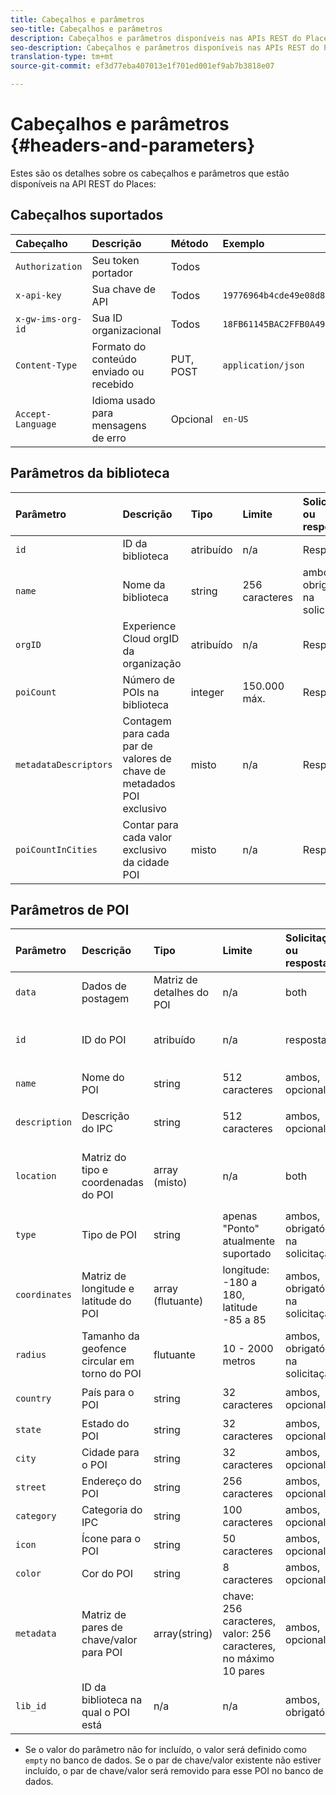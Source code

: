 ```yaml
---
title: Cabeçalhos e parâmetros
seo-title: Cabeçalhos e parâmetros
description: Cabeçalhos e parâmetros disponíveis nas APIs REST do Places.
seo-description: Cabeçalhos e parâmetros disponíveis nas APIs REST do Places.
translation-type: tm+mt
source-git-commit: ef3d77eba407013e1f701ed001ef9ab7b3818e07

---
```



# Cabeçalhos e parâmetros {#headers-and-parameters}

Estes são os detalhes sobre os cabeçalhos e parâmetros que estão disponíveis na API REST do Places:

## Cabeçalhos suportados

| Cabeçalho | Descrição | Método | Exemplo |
| :--- | :--- | :--- | :--- |
| `Authorization` | Seu token portador | Todos |  |
| `x-api-key` | Sua chave de API | Todos | `19776964b4cde49e08d8f62e5824f777b` |
| `x-gw-ims-org-id` | Sua ID organizacional | Todos | `18FB61145BAC2FFB0A494777@AdobeOrg` |
| `Content-Type` | Formato do conteúdo enviado ou recebido | PUT, POST | `application/json` |
| `Accept-Language` | Idioma usado para mensagens de erro | Opcional | `en-US` |

## Parâmetros da biblioteca

| Parâmetro | Descrição | Tipo | Limite | Solicitação ou resposta | Exemplo |
| :--- | :--- | :--- | :--- | :--- | :--- |
| `id` | ID da biblioteca | atribuído | n/a | Resposta | `"id": "b2488788-2d2a-462b-b1a2-305272777dda"` |
| `name` | Nome da biblioteca | string | 256 caracteres | ambos, obrigatório na solicitação | `"name": "Amazing Places"` |
| `orgID` | Experience Cloud orgID da organização | atribuído | n/a | Resposta | `"orgID": "777F20F55BACA09E0A495D8F@AdobeOrg"` |
| `poiCount` | Número de POIs na biblioteca | integer | 150.000 máx. | Resposta | `"poiCount": 25149` |
| `metadataDescriptors` | Contagem para cada par de valores de chave de metadados POI exclusivo | misto | n/a | Resposta |  |
| `poiCountInCities` | Contar para cada valor exclusivo da cidade POI | misto | n/a | Resposta |  |

## Parâmetros de POI

| Parâmetro | Descrição | Tipo | Limite | Solicitação ou resposta | Exemplo |
| :--- | :--- | :--- | :--- | :--- | :--- |
| `data` | Dados de postagem | Matriz de detalhes do POI | n/a | both |  |
| `id` | ID do POI | atribuído | n/a | resposta | `"id": "1455462b-7f9c-4220-9f42-5bbce777a0d1"` |
| `name` | Nome do POI | string | 512 caracteres | ambos, opcional\* | `"name": "My Favorite Place"` |
| `description` | Descrição do IPC | string | 512 caracteres | ambos, opcional\* | `"description": "This is a very good place."` |
| `location` | Matriz do tipo e coordenadas do POI | array (misto) | n/a | both | `"location": {"type": "Point", "coordinates": [-122.201007, 37.604713]` |
| `type` | Tipo de POI | string | apenas "Ponto" atualmente suportado | ambos, obrigatório na solicitação | `"type": "Point"` |
| `coordinates` | Matriz de longitude e latitude do POI | array (flutuante) | longitude: -180 a 180, latitude -85 a 85 | ambos, obrigatório na solicitação | `"coordinates": [-122.201007, 37.604713]` |
| `radius` | Tamanho da geofence circular em torno do POI | flutuante | 10 - 2000 metros | ambos, obrigatório na solicitação | `"radius": 100` |
| `country` | País para o POI | string | 32 caracteres | ambos, opcional* | `"country": "United States"` |
| `state` | Estado do POI | string | 32 caracteres | ambos, opcional* | `"state": "California"` |
| `city` | Cidade para o POI | string | 32 caracteres | ambos, opcional* | `"city": "San Jose"` |
| `street` | Endereço do POI | string | 256 caracteres | ambos, opcional* | `"street": "122 Woz Way"` |
| `category` | Categoria do IPC | string | 100 caracteres | ambos, opcional* | `"category": "cafe"` |
| `icon` | Ícone para o POI | string | 50 caracteres | ambos, opcional* | `"icon": "star"` |
| `color` | Cor do POI | string | 8 caracteres | ambos, opcional* | `"color": "blue"` |
| `metadata` | Matriz de pares de chave/valor para POI | array(string) | chave: 256 caracteres, valor: 256 caracteres, no máximo 10 pares | ambos, opcional* | `"metadata": {"region": "Equator"}` |
| `lib_id` | ID da biblioteca na qual o POI está | n/a | n/a | ambos, obrigatório | `"lib_id": "ac7a0b25-c6c2-43ba-bbc6-2b1777b80fe9"` |

* Se o valor do parâmetro não for incluído, o valor será definido como `empty` no banco de dados. Se o par de chave/valor existente não estiver incluído, o par de chave/valor será removido para esse POI no banco de dados.

